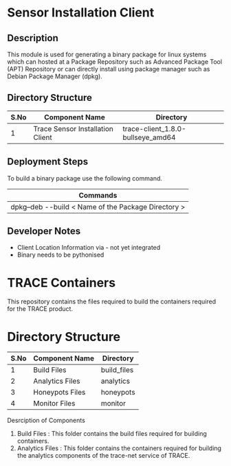 # Sensor Installation Client

## Description
 This module is used for generating a binary package for linux systems which can hosted at a Package Repository such as Advanced Package Tool (APT) Repository or can directly install using package manager such as Debian Package Manager (dpkg).
 
## Directory Structure

| S.No   | Component Name                        | Directory                         |
|--------|---------------------------------------|-----------------------------------|
| 1      | Trace Sensor Installation Client      | trace-client_1.8.0-bullseye_amd64 |

## Deployment Steps

To build a binary package use the following command. 

| Commands                                        |
|------------------------------------------------|
| dpkg–deb --build < Name of the Package Directory >|

## Developer Notes
* Client Location Information via - not yet integrated 
* Binary needs to be pythonised


# TRACE Containers
This repository contains the files required to build the containers required for the TRACE product.

# Directory Structure


| S.No   | Component Name   | Directory   |
|--------|------------------|-------------|
| 1      | Build Files      | build_files |
| 2      | Analytics Files  | analytics   |
| 3      | Honeypots Files  | honeypots   |
| 4      | Monitor Files    | monitor     |

Desrciption of Components

1. Build Files : This folder contains the build files required for building containers.
2. Analytics Files : This folder contains the containers required for building the analytics components of the trace-net service of TRACE.

